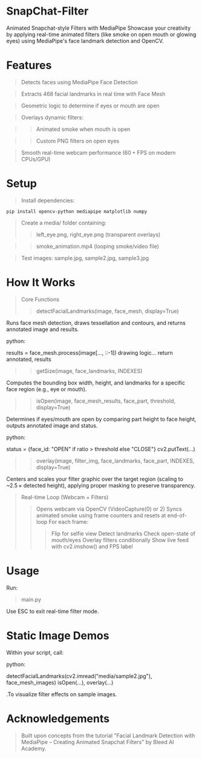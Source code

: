 # SnapChat-Filter
Animated Snapchat-style Filters with MediaPipe
Showcase your creativity by applying real-time animated filters (like smoke on open mouth or glowing eyes) using MediaPipe's face landmark detection and OpenCV.

# Features
>Detects faces using MediaPipe Face Detection

>Extracts 468 facial landmarks in real time with Face Mesh

>Geometric logic to determine if eyes or mouth are open

>Overlays dynamic filters:

>>Animated smoke when mouth is open
    
>>Custom PNG filters on open eyes

>Smooth real-time webcam performance (60 + FPS on modern CPUs/GPU)

# Setup
>Install dependencies:

    pip install opencv-python mediapipe matplotlib numpy
 
>Create a media/ folder containing:
 >>left_eye.png, right_eye.png (transparent overlays)
 
 >>smoke_animation.mp4 (looping smoke/video file)
 
 >Test images: sample.jpg, sample2.jpg, sample3.jpg

# How It Works
>Core Functions
>>detectFacialLandmarks(image, face_mesh, display=True)

Runs face mesh detection, draws tessellation and contours, and returns annotated image and results.

python:

results = face_mesh.process(image[..., ::-1])
drawing logic...
return annotated, results

>>getSize(image, face_landmarks, INDEXES)

Computes the bounding box width, height, and landmarks for a specific face region (e.g., eye or mouth).

>>isOpen(image, face_mesh_results, face_part, threshold, display=True)

Determines if eyes/mouth are open by comparing part height to face height, outputs annotated image and status.

python:

status = {face_id: "OPEN" if ratio > threshold else "CLOSE"}
cv2.putText(...)

>>overlay(image, filter_img, face_landmarks, face_part, INDEXES, display=True)
>>
Centers and scales your filter graphic over the target region (scaling to ~2.5 × detected height), applying proper masking to preserve transparency.

>Real-time Loop (Webcam + Filters)
 >>Opens webcam via OpenCV (VideoCapture(0) or 2)
 >>Syncs animated smoke using frame counters and resets at end-of-loop
 >>For each frame:
  >>>Flip for selfie view
  >>>Detect landmarks
  >>>Check open-state of mouth/eyes
  >>>Overlay filters conditionally
  >>>Show live feed with cv2.imshow() and FPS label

# Usage
Run:

>main.py

Use ESC to exit real-time filter mode.

# Static Image Demos
Within your script, call:

python:

detectFacialLandmarks(cv2.imread("media/sample2.jpg"), face_mesh_images)
isOpen(...), overlay(...)

.To visualize filter effects on sample images.

# Acknowledgements
>Built upon concepts from the tutorial "Facial Landmark Detection with MediaPipe – Creating Animated Snapchat Filters" by Bleed AI Academy.

